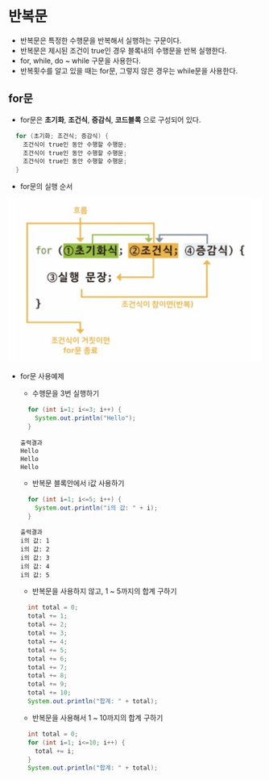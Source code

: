 # 반복문
- 반복문은 특정한 수행문을 반복해서 실행하는 구문이다.
- 반복문은 제시된 조건이 true인 경우 블록내의 수행문을 반복 실행한다.
- for, while, do ~ while 구문을 사용한다.
- 반복횟수를 알고 있을 때는 for문, 그렇지 않은 경우는 while문을 사용한다.

## for문
- for문은 **초기화**, **조건식**, **증감식**, **코드블록** 으로 구성되어 있다.
```java
  for (초기화; 조건식; 증감식) {
    조건식이 true인 동안 수행할 수행문;
    조건식이 true인 동안 수행할 수행문;
    조건식이 true인 동안 수행할 수행문;
  }
```
- for문의 실행 순서

![Alt for문의 실행흐름](/01-java/for.PNG)

- for문 사용예제
  + 수행문을 3번 실행하기
  ```java
    for (int i=1; i<=3; i++) {
      System.out.println("Hello");
    }
   ```
   ```
   출력결과
   Hello
   Hello
   Hello
  ```
  + 반복문 블록안에서 i값 사용하기
  ```java
    for (int i=1; i<=5; i++) {
      System.out.println("i의 값: " + i);
    }
  ```
   ```
   출력결과
   i의 값: 1
   i의 값: 2
   i의 값: 3
   i의 값: 4
   i의 값: 5
  ```
  + 반복문을 사용하지 않고, 1 ~ 5까지의 합계 구하기
  ```java
    int total = 0;
    total += 1;
    total += 2;
    total += 3;
    total += 4;
    total += 5;
    total += 6;
    total += 7;
    total += 8;
    total += 9;
    total += 10;
    System.out.println("합계: " + total);
  ```

  
  + 반복문을 사용해서 1 ~ 10까지의 합계 구하기
  ```java
    int total = 0;
    for (int i=1; i<=10; i++) {
      total += i;
    }
    System.out.println("합계: " + total);
  ```


